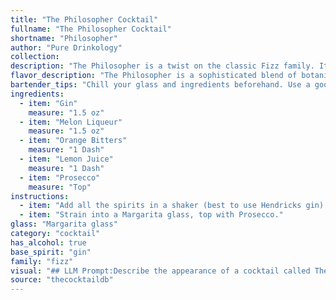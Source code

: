 ```yaml
---
title: "The Philosopher Cocktail"
fullname: "The Philosopher Cocktail"
shortname: "Philosopher"
author: "Pure Drinkology"
collection:
description: "The Philosopher is a twist on the classic Fizz family. It's a modern concoction, likely born in a contemporary bar scene, combining the bracing gin and citrus base with the sweetness of melon liqueur, the complexity of bitters, and the celebratory effervescence of Prosecco. "
flavor_description: "The Philosopher is a sophisticated blend of botanicals and fruit. The gin's juniper and citrus notes are complemented by the melon liqueur's sweetness and the orange bitters' subtle spice. The lemon juice adds a tartness that balances the sweetness, while the Prosecco provides a bubbly effervescence and light floral aroma. This cocktail is crisp, refreshing, and complex, a perfect choice for a contemplative evening. "
bartender_tips: "Chill your glass and ingredients beforehand. Use a good quality gin and a melon liqueur with a distinct flavor. Don't overdo the orange bitters - a dash is all you need.  Shake vigorously with ice, then strain into the chilled glass. Top with Prosecco, adding it gently to retain the bubbles. Garnish with a lemon twist for a fragrant touch. "
ingredients:
  - item: "Gin"
    measure: "1.5 oz"
  - item: "Melon Liqueur"
    measure: "1.5 oz"
  - item: "Orange Bitters"
    measure: "1 Dash"
  - item: "Lemon Juice"
    measure: "1 Dash"
  - item: "Prosecco"
    measure: "Top"
instructions:
  - item: "Add all the spirits in a shaker (best to use Hendricks gin) as well as the orange bitters and lemon juice."
  - item: "Strain into a Margarita glass, top with Prosecco."
glass: "Margarita glass"
category: "cocktail"
has_alcohol: true
base_spirit: "gin"
family: "fizz"
visual: "## LLM Prompt:Describe the appearance of a cocktail called The Philosopher made with the following ingredients:* **Gin:** A clear spirit, possibly with a slight golden hue.* **Melon Liqueur:** A vibrant, light green liqueur, often with a hint of sweetness.* **Orange Bitters:** A dark, aromatic liquid, often with a reddish tint.* **Lemon Juice:** A clear, tart liquid.* **Prosecco:** A sparkling, pale straw-colored wine.Consider the following in your description:* **Color:** What is the overall color of the cocktail? How does it appear in the glass?* **Clarity:** Is the cocktail clear, cloudy, or layered?* **Texture:** Is the cocktail smooth, frothy, or bubbly?* **Garnish:**  What, if any, garnish is used, and how does it add to the visual appeal?**Example:**  The Philosopher is a vibrant, light green cocktail, with a slight golden shimmer from the gin.  The Prosecco creates a delicate layer of bubbles on top, while the orange bitters add a hint of darkness to the rim of the glass.  A thin slice of orange peel garnishes the drink, adding a touch of citrus color and fragrance. "
source: "thecocktaildb"
---
```


